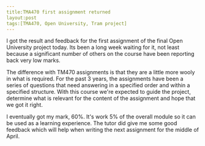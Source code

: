 ```yaml
---
title:TMA470 first assignment returned
layout:post
tags:[TMA470, Open University, Tram project]
---
```

I got the result and feedback for the first assignment of the final Open University project today. Its been a long week waiting for it, not least because a significant number of others on the course have been reporting back very low marks.

The difference with TM470 assignments is that they are a little more wooly in what is required. For the past 3 years, the assignments have been a series of questions that need answering in a specified order and within a specified structure. With this course we're expected to guide the project, determine what is relevant for the content of the assignment and hope that we got it right.

I eventually got my mark, 60%. It's work 5% of the overall module so it can be used as a learning experience. The tutor did give me some good feedback which will help when writing the next assignment for the middle of April.